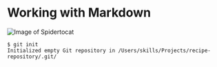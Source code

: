 # Working with Markdown
![Image of Spidertocat](https://octodex.github.com/images/spidertocat.png)
```
$ git init
Initialized empty Git repository in /Users/skills/Projects/recipe-repository/.git/
```
